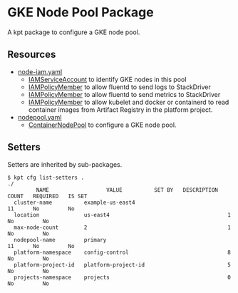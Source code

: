 # GKE Node Pool Package

A kpt package to configure a GKE node pool.

## Resources

- [node-iam.yaml](/catalog/gke/nodepool/primary/node-iam.yaml)
  - [IAMServiceAccount](https://cloud.google.com/config-connector/docs/reference/resource-docs/iam/iamserviceaccount) to identify GKE nodes in this pool
  - [IAMPolicyMember](https://cloud.google.com/config-connector/docs/reference/resource-docs/iam/iampolicymember) to allow fluentd to send logs to StackDriver
  - [IAMPolicyMember](https://cloud.google.com/config-connector/docs/reference/resource-docs/iam/iampolicymember) to allow fluentd to send metrics to StackDriver
  - [IAMPolicyMember](https://cloud.google.com/config-connector/docs/reference/resource-docs/iam/iampolicymember) to allow kubelet and docker or containerd to read container images from Artifact Registry in the platform project.
- [nodepool.yaml](/catalog/gke/nodepool/primary/nodepool.yaml)
  - [ContainerNodePool](https://cloud.google.com/config-connector/docs/reference/resource-docs/container/containernodepool) to configure a GKE node pool.

## Setters

Setters are inherited by sub-packages.

```
$ kpt cfg list-setters .
./
         NAME                  VALUE          SET BY   DESCRIPTION   COUNT   REQUIRED   IS SET
  cluster-name          example-us-east4                             11      No         No
  location              us-east4                                     1       No         No
  max-node-count        2                                            1       No         No
  nodepool-name         primary                                      11      No         No
  platform-namespace    config-control                               8       No         No
  platform-project-id   platform-project-id                          5       No         No
  projects-namespace    projects                                     0       No         No
```
